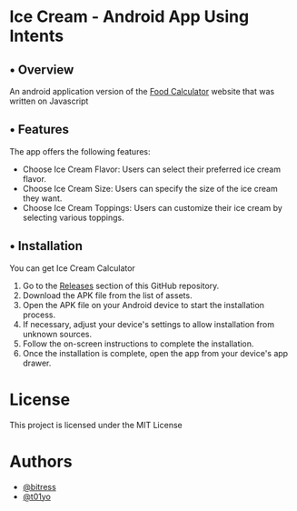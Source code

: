# Ice Cream - Android App Using Intents

## • Overview
An android application version of the [Food Calculator](https://github.com/bitress/advanced-web-development-front-end-1) website that was written on Javascript

## • Features
The app offers the following features:
- Choose Ice Cream Flavor: Users can select their preferred ice cream flavor.
- Choose Ice Cream Size: Users can specify the size of the ice cream they want.
- Choose Ice Cream Toppings: Users can customize their ice cream by selecting various toppings.

## • Installation
You can get Ice Cream Calculator

1. Go to the [Releases](https://github.com/bitress/ice-cream-calculator-android/releases/tag/v1.3) section of this GitHub repository.
3. Download the APK file from the list of assets.
4. Open the APK file on your Android device to start the installation process.
5. If necessary, adjust your device's settings to allow installation from unknown sources.
6. Follow the on-screen instructions to complete the installation.
7. Once the installation is complete, open the app from your device's app drawer.

# License
This project is licensed under the MIT License

# Authors
- [@bitress](https://www.github.com/bitress)
- [@t01yo](https://github.com/t01yo)

